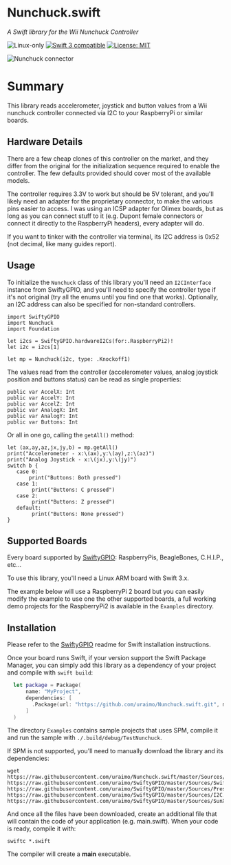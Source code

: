 # Nunchuck.swift

*A Swift library for the Wii Nunchuck Controller*

<p>
<img src="https://img.shields.io/badge/os-linux-green.svg?style=flat" alt="Linux-only" />
<a href="https://developer.apple.com/swift"><img src="https://img.shields.io/badge/swift3-compatible-4BC51D.svg?style=flat" alt="Swift 3 compatible" /></a>
<a href="https://raw.githubusercontent.com/uraimo/Nunchuck.swift/master/LICENSE"><img src="http://img.shields.io/badge/license-MIT-blue.svg?style=flat" alt="License: MIT" /></a>
</p>
 
![Nunchuck connector](https://github.com/uraimo/Nunchuck.swift/raw/master/nunchuck.png)

# Summary

This library reads accelerometer, joystick and button values from a Wii nunchuck controller connected via I2C to your RaspberryPi or similar boards.

## Hardware Details

There are a few cheap clones of this controller on the market, and they differ from the original for the initialization sequence required to enable the controller. 
The few defaults provided should cover most of the available models.

The controller requires 3.3V to work but should be 5V tolerant, and you'll likely need an adapter for the proprietary connector, to make the various pins easier to access. I was using an ICSP adapter for Olimex boards, but as long as you can connect stuff to it (e.g. Dupont female connectors or connect it directly to the RaspberryPi headers), every adapter will do.

If you want to tinker with the controller via terminal, its I2C address is 0x52 (not decimal, like many guides report).  

## Usage
  
To initialize the `Nunchuck` class of this library you'll need an `I2CInterface` instance from SwiftyGPIO, and you'll need to specify the controller type if it's not original (try all the enums until you find one that works). Optionally, an I2C address can also be specified for non-standard controllers.

```
import SwiftyGPIO
import Nunchuck
import Foundation

let i2cs = SwiftyGPIO.hardwareI2Cs(for:.RaspberryPi2)!
let i2c = i2cs[1]

let mp = Nunchuck(i2c, type: .Knockoff1)
```

The values read from the controller (accelerometer values, analog joystick position and buttons status) can be read as single properties:

```
public var AccelX: Int
public var AccelY: Int
public var AccelZ: Int
public var AnalogX: Int
public var AnalogY: Int
public var Buttons: Int
```

Or all in one go, calling the `getAll()` method:

```
let (ax,ay,az,jx,jy,b) = mp.getAll()
print("Accelerometer - x:\(ax),y:\(ay),z:\(az)")
print("Analog Joystick - x:\(jx),y:\(jy)")
switch b {
   case 0:
       print("Buttons: Both pressed")
   case 1:
        print("Buttons: C pressed")
   case 2:
        print("Buttons: Z pressed")
   default:
        print("Buttons: None pressed")
}
```



## Supported Boards

Every board supported by [SwiftyGPIO](https://github.com/uraimo/SwiftyGPIO): RaspberryPis, BeagleBones, C.H.I.P., etc...

To use this library, you'll need a Linux ARM board with Swift 3.x.

The example below will use a RaspberryPi 2 board but you can easily modify the example to use one the other supported boards, a full working demo projects for the RaspberryPi2 is available in the `Examples` directory.


## Installation

Please refer to the [SwiftyGPIO](https://github.com/uraimo/SwiftyGPIO) readme for Swift installation instructions.

Once your board runs Swift, if your version support the Swift Package Manager, you can simply add this library as a dependency of your project and compile with `swift build`:

```swift
  let package = Package(
      name: "MyProject",
      dependencies: [
        .Package(url: "https://github.com/uraimo/Nunchuck.swift.git", majorVersion: 1),
      ]
  ) 
```

The directory `Examples` contains sample projects that uses SPM, compile it and run the sample with `./.build/debug/TestNunchuck`.

If SPM is not supported, you'll need to manually download the library and its dependencies: 

    wget https://raw.githubusercontent.com/uraimo/Nunchuck.swift/master/Sources/Nunchuck.swift https://raw.githubusercontent.com/uraimo/SwiftyGPIO/master/Sources/SwiftyGPIO.swift https://raw.githubusercontent.com/uraimo/SwiftyGPIO/master/Sources/Presets.swift https://raw.githubusercontent.com/uraimo/SwiftyGPIO/master/Sources/I2C.swift https://raw.githubusercontent.com/uraimo/SwiftyGPIO/master/Sources/SunXi.swift  

And once all the files have been downloaded, create an additional file that will contain the code of your application (e.g. main.swift). When your code is ready, compile it with:

    swiftc *.swift

The compiler will create a **main** executable.

